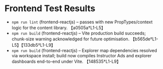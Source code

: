 # Frontend Test Results

- `npm run lint` (frontend-reactjs) – passes with new PropTypes/context logic for the content library. 【a0505a†L1-L5】
- `npm run build` (frontend-reactjs) – Vite production build succeeds; chunk-size warning acknowledged for future optimisation. 【b565de†L1-L5】【133db5†L1-L9】
- `npm run build` (frontend-reactjs) – Explorer map dependencies resolved via workspace install; build now compiles Instructor Ads and explorer dashboards end-to-end under Vite. 【148535†L1-L9】
